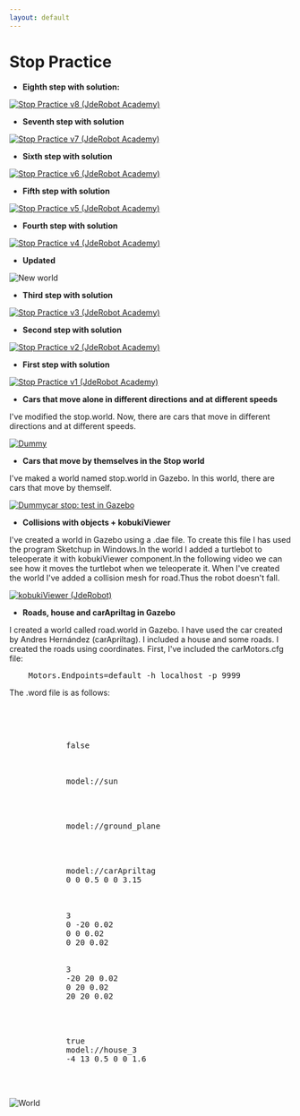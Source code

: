 ```yaml
---
layout: default
---
```

# Stop Practice


* **Eighth step with solution:**

[![Stop Practice v8 (JdeRobot Academy)](https://roboticslaburjc.github.io/2016-tfg-vanessa-fernandez/images/stop.png)](https://www.youtube.com/watch?v=IOdmZzXmbf8)


* **Seventh step with solution**

[![Stop Practice v7 (JdeRobot Academy)](https://roboticslaburjc.github.io/2016-tfg-vanessa-fernandez/images/stop.png)](https://www.youtube.com/watch?v=Tne9SZRI4vE)


* **Sixth step with solution**

[![Stop Practice v6 (JdeRobot Academy)](https://roboticslaburjc.github.io/2016-tfg-vanessa-fernandez/images/stop.png)](https://www.youtube.com/watch?v=cyYbcvvSaT4)


* **Fifth step with solution**

[![Stop Practice v5 (JdeRobot Academy)](https://roboticslaburjc.github.io/2016-tfg-vanessa-fernandez/images/stop.png)](https://www.youtube.com/watch?v=z3Q7idhFOVM)


* **Fourth step with solution**

[![Stop Practice v4 (JdeRobot Academy)](https://roboticslaburjc.github.io/2016-tfg-vanessa-fernandez/images/stop.png)](https://www.youtube.com/watch?v=ggxYFdi1Wvs)


* **Updated**

![New world](https://roboticslaburjc.github.io/2016-tfg-vanessa-fernandez/images/new_stop.png)


* **Third step with solution**

[![Stop Practice v3 (JdeRobot Academy)](https://roboticslaburjc.github.io/2016-tfg-vanessa-fernandez/images/stop.png)](https://www.youtube.com/watch?v=dgnApi4-rtA)


* **Second step with solution**

[![Stop Practice v2 (JdeRobot Academy)](https://roboticslaburjc.github.io/2016-tfg-vanessa-fernandez/images/stop.png)](https://www.youtube.com/watch?v=cozAPOndtoY)


* **First step with solution**

[![Stop Practice v1 (JdeRobot Academy)](https://roboticslaburjc.github.io/2016-tfg-vanessa-fernandez/images/stop.png)](https://www.youtube.com/watch?v=zHv_F0uZM7c)



* **Cars that move alone in different directions and at different speeds**

I've modified the stop.world. Now, there are cars that move in different directions and at different speeds. 

[![Dummy](https://roboticslaburjc.github.io/2016-tfg-vanessa-fernandez/images/stop.png)](https://www.youtube.com/watch?v=kF8ISlxbMHA)


* **Cars that move by themselves in the Stop world**

I've maked a world named stop.world in Gazebo. In this world, there are cars that move by themself.

[![Dummycar stop: test in Gazebo](https://roboticslaburjc.github.io/2016-tfg-vanessa-fernandez/images/stop.png)](https://www.youtube.com/watch?v=0JcB6dxByd0)


* **Collisions with objects + kobukiViewer**

I've created a world in Gazebo using a .dae file. To create this file I has used the program Sketchup in Windows.In the world I added a turtlebot to teleoperate it with kobukiViewer component.In the following video we can see how it moves the turtlebot when we teleoperate it. When I've created the world I've added a collision mesh for road.Thus the robot doesn't fall.

[![kobukiViewer (JdeRobot)](https://roboticslaburjc.github.io/2016-tfg-vanessa-fernandez/images/stop.png)](https://www.youtube.com/watch?v=g1MN0oACf48)


* **Roads, house and carApriltag in Gazebo**

I created a world called road.world in Gazebo. I have used the car created by Andres Hernández (carApriltag). I included a house and some roads. I created the roads using coordinates. First, I've included the carMotors.cfg file:

<pre>
    Motors.Endpoints=default -h localhost -p 9999
</pre>

The .word file is as follows:

<pre>
<?xml version="1.0" ?>
<sdf version="1.5">
	<world name="default">
		<scene>
      		<grid>false</grid>
    	</scene>
    	<!-- A global light source -->
    	<include>
      		<uri>model://sun</uri>
    	</include>

    	<!-- A ground plane -->
    	<include>
      		<uri>model://ground_plane</uri>
    	</include>

		<!-- A car-->
    	<include>
      		<uri>model://carApriltag</uri>
      		<pose>0 0 0.5 0 0 3.15</pose>
    	</include>
    	<!-- A road -->
    	<road name="my_road">
      		<width>3</width>
      		<point>0 -20 0.02</point>
      		<point>0 0 0.02</point>
      		<point>0 20 0.02</point>
    	</road>
    	<road name="my_road2">
      		<width>3</width>
      		<point>-20 20 0.02</point>
      		<point>0 20 0.02</point>
      		<point>20 20 0.02</point>
    	</road>

		<!-- A houses-->
		<include>
          	<static>true</static>
			<uri>model://house_3</uri>
      		<pose>-4 13 0.5 0 0 1.6</pose>
		</include>
  	</world>
</sdf>
</pre>


![World](https://roboticslaburjc.github.io/2016-tfg-vanessa-fernandez/images/car_house.png)



